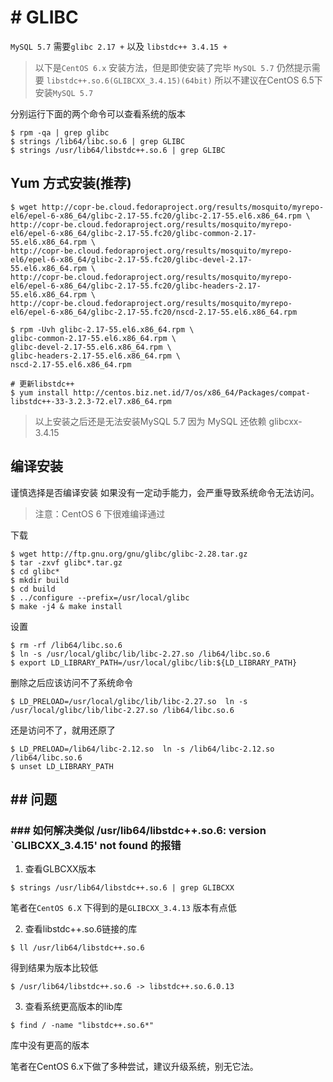 # # GLIBC

`MySQL 5.7` 需要`glibc 2.17 +` 以及 `libstdc++ 3.4.15 +`
> 以下是`CentOS 6.x` 安装方法，但是即使安装了完毕
> `MySQL 5.7` 仍然提示需要 `libstdc++.so.6(GLIBCXX_3.4.15)(64bit)` 
> 所以不建议在CentOS 6.5下安装`MySQL 5.7`

分别运行下面的两个命令可以查看系统的版本
```
$ rpm -qa | grep glibc
$ strings /lib64/libc.so.6 | grep GLIBC
$ strings /usr/lib64/libstdc++.so.6 | grep GLIBC
```

## Yum 方式安装(推荐)

```
$ wget http://copr-be.cloud.fedoraproject.org/results/mosquito/myrepo-el6/epel-6-x86_64/glibc-2.17-55.fc20/glibc-2.17-55.el6.x86_64.rpm \
http://copr-be.cloud.fedoraproject.org/results/mosquito/myrepo-el6/epel-6-x86_64/glibc-2.17-55.fc20/glibc-common-2.17-55.el6.x86_64.rpm \
http://copr-be.cloud.fedoraproject.org/results/mosquito/myrepo-el6/epel-6-x86_64/glibc-2.17-55.fc20/glibc-devel-2.17-55.el6.x86_64.rpm \
http://copr-be.cloud.fedoraproject.org/results/mosquito/myrepo-el6/epel-6-x86_64/glibc-2.17-55.fc20/glibc-headers-2.17-55.el6.x86_64.rpm \
http://copr-be.cloud.fedoraproject.org/results/mosquito/myrepo-el6/epel-6-x86_64/glibc-2.17-55.fc20/nscd-2.17-55.el6.x86_64.rpm

$ rpm -Uvh glibc-2.17-55.el6.x86_64.rpm \
glibc-common-2.17-55.el6.x86_64.rpm \
glibc-devel-2.17-55.el6.x86_64.rpm \
glibc-headers-2.17-55.el6.x86_64.rpm \
nscd-2.17-55.el6.x86_64.rpm

# 更新libstdc++
$ yum install http://centos.biz.net.id/7/os/x86_64/Packages/compat-libstdc++-33-3.2.3-72.el7.x86_64.rpm
```
> 以上安装之后还是无法安装MySQL 5.7 因为 MySQL 还依赖 glibcxx-3.4.15

## 编译安装

谨慎选择是否编译安装
如果没有一定动手能力，会严重导致系统命令无法访问。


> 注意：CentOS 6 下很难编译通过

下载
```
$ wget http://ftp.gnu.org/gnu/glibc/glibc-2.28.tar.gz
$ tar -zxvf glibc*.tar.gz
$ cd glibc*
$ mkdir build
$ cd build
$ ../configure --prefix=/usr/local/glibc
$ make -j4 & make install
```
设置
```
$ rm -rf /lib64/libc.so.6
$ ln -s /usr/local/glibc/lib/libc-2.27.so /lib64/libc.so.6
$ export LD_LIBRARY_PATH=/usr/local/glibc/lib:${LD_LIBRARY_PATH} 
```

删除之后应该访问不了系统命令

```
$ LD_PRELOAD=/usr/local/glibc/lib/libc-2.27.so  ln -s /usr/local/glibc/lib/libc-2.27.so /lib64/libc.so.6
```

还是访问不了，就用还原了
```
$ LD_PRELOAD=/lib64/libc-2.12.so  ln -s /lib64/libc-2.12.so /lib64/libc.so.6
$ unset LD_LIBRARY_PATH
```

## ## 问题

### ### 如何解决类似 /usr/lib64/libstdc++.so.6: version `GLIBCXX_3.4.15' not found 的报错

1. 查看GLBCXX版本
```
$ strings /usr/lib64/libstdc++.so.6 | grep GLIBCXX
```

笔者在`CentOS 6.X` 下得到的是`GLIBCXX_3.4.13` 版本有点低

2. 查看libstdc++.so.6链接的库
```
$ ll /usr/lib64/libstdc++.so.6
```

得到结果为版本比较低
```
$ /usr/lib64/libstdc++.so.6 -> libstdc++.so.6.0.13
```

3. 查看系统更高版本的lib库
```
$ find / -name "libstdc++.so.6*"
```
库中没有更高的版本

笔者在CentOS 6.x下做了多种尝试，建议升级系统，别无它法。